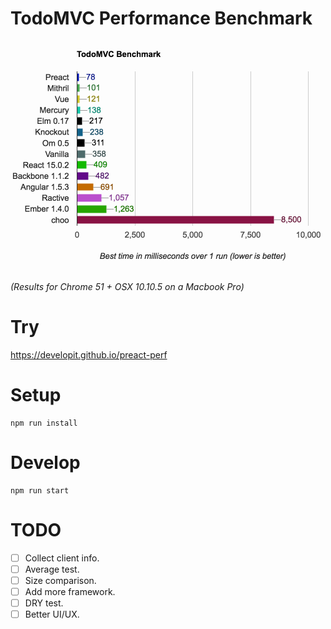 # TodoMVC Performance Benchmark

<img src="img/2016-07-08.png" width="504">

_(Results for Chrome 51 + OSX 10.10.5 on a Macbook Pro)_

# Try
https://developit.github.io/preact-perf

# Setup
```
npm run install
```
# Develop
```
npm run start
```
# TODO
- [ ] Collect client info.
- [ ] Average test.
- [ ] Size comparison.
- [ ] Add more framework.
- [ ] DRY test.
- [ ] Better UI/UX.
